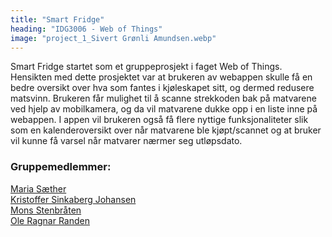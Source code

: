 ```yaml
---
title: "Smart Fridge"
heading: "IDG3006 - Web of Things"
image: "project_1_Sivert Grønli Amundsen.webp"
---
```


Smart Fridge startet som et gruppeprosjekt i faget Web of Things. Hensikten med dette prosjektet var at brukeren av webappen skulle få en bedre oversikt over hva som fantes i kjøleskapet sitt, og dermed redusere matsvinn. Brukeren får mulighet til å scanne strekkoden bak på matvarene ved hjelp av mobilkamera, og da vil matvarene dukke opp i en liste inne på webappen. I appen vil brukeren også få flere nyttige funksjonaliteter slik som en kalenderoversikt over når matvarene ble kjøpt/scannet og at bruker vil kunne få varsel når matvarer nærmer seg utløpsdato.
<br/>
### Gruppemedlemmer: 
[Maria Sæther]( https://avgangsutstilling.no/bixd/masae) <br/>
[Kristoffer Sinkaberg Johansen]( https://avgangsutstilling.no/bixd/krsjo) <br/>
[Mons Stenbråten]( https://avgangsutstilling.no/bwu/monsst) <br/>
[Ole Ragnar Randen]( https://avgangsutstilling.no/bwu/olerr)
